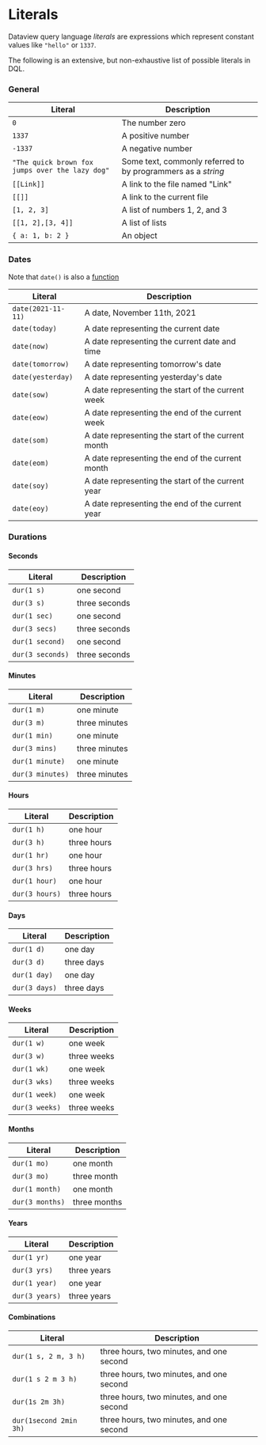 # Literals

Dataview query language *literals* are expressions which represent constant values like `"hello"` or `1337`.

The following is an extensive, but non-exhaustive list of possible literals in DQL.

### General
Literal|Description
-|-
`0`|The number zero
`1337`|A positive number
`-1337`|A negative number
`"The quick brown fox jumps over the lazy dog"`|Some text, commonly referred to by programmers as a *string*
`[[Link]]`|A link to the file named "Link"
`[[]]`|A link to the current file
`[1, 2, 3]`|A list of numbers 1, 2, and 3
`[[1, 2],[3, 4]]`|A list of lists
`{ a: 1, b: 2 }`|An object|

### Dates

Note that `date()` is also a [function](../functions/#dateany)

Literal|Description
-|-
`date(2021-11-11)`|A date, November 11th, 2021
`date(today)`|A date representing the current date
`date(now)`|A date representing the current date and time
`date(tomorrow)`|A date representing tomorrow's date
`date(yesterday)`|A date representing yesterday's date
`date(sow)`|A date representing the start of the current week
`date(eow)`|A date representing the end of the current week
`date(som)`|A date representing the start of the current month
`date(eom)`|A date representing the end of the current month
`date(soy)`|A date representing the start of the current year
`date(eoy)`|A date representing the end of the current year

### Durations
#### Seconds
Literal|Description
-|-
`dur(1 s)`|one second
`dur(3 s)`|three seconds
`dur(1 sec)`|one second
`dur(3 secs)`|three seconds
`dur(1 second)`|one second
`dur(3 seconds)`|three seconds

#### Minutes
Literal|Description
-|-
`dur(1 m)`|one minute
`dur(3 m)`|three minutes
`dur(1 min)`|one minute
`dur(3 mins)`|three minutes
`dur(1 minute)`|one minute
`dur(3 minutes)`|three minutes

#### Hours
Literal|Description
-|-
`dur(1 h)`|one hour
`dur(3 h)`|three hours
`dur(1 hr)`|one hour
`dur(3 hrs)`|three hours
`dur(1 hour)`|one hour
`dur(3 hours)`|three hours

#### Days
Literal|Description
-|-
`dur(1 d)`|one day
`dur(3 d)`|three days
`dur(1 day)`|one day
`dur(3 days)`|three days

#### Weeks
Literal|Description
-|-
`dur(1 w)`|one week
`dur(3 w)`|three weeks
`dur(1 wk)`|one week
`dur(3 wks)`|three weeks
`dur(1 week)`|one week
`dur(3 weeks)`|three weeks

#### Months
Literal|Description
-|-
`dur(1 mo)`|one month
`dur(3 mo)`|three month
`dur(1 month)`|one month
`dur(3 months)`|three months

#### Years
Literal|Description
-|-
`dur(1 yr)`|one year
`dur(3 yrs)`|three years
`dur(1 year)`|one year
`dur(3 years)`|three years

#### Combinations
Literal|Description
-|-
`dur(1 s, 2 m, 3 h)`|three hours, two minutes, and one second
`dur(1 s 2 m 3 h)`|three hours, two minutes, and one second
`dur(1s 2m 3h)`|three hours, two minutes, and one second
`dur(1second 2min 3h)`|three hours, two minutes, and one second

